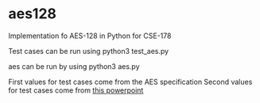 # aes128
Implementation fo AES-128 in Python for CSE-178

Test cases can be run using
python3 test_aes.py

aes can be run by using
python3 aes.py

First values for test cases come from the AES specification
Second values for test cases come from [this powerpoint](https://kavaliro.com/wp-content/uploads/2014/03/AES.pdf)
